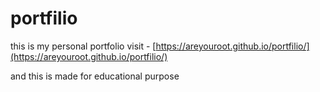 # portfilio
this is my personal portfolio
visit - [https://areyouroot.github.io/portfilio/](https://areyouroot.github.io/portfilio/)

and this is made for educational purpose

